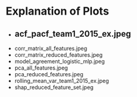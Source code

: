 # Explanation of Plots 

- acf_pacf_team1_2015_ex.jpeg
  - 
- corr_matrix_all_features.jpeg
- corr_matrix_reduced_features.jpeg
- model_agreement_logistic_mlp.jpeg
- pca_all_features.jpeg
- pca_reduced_features.jpeg
- rolling_mean_var_team1_2015_ex.jpeg
- shap_reduced_feature_set.jpeg